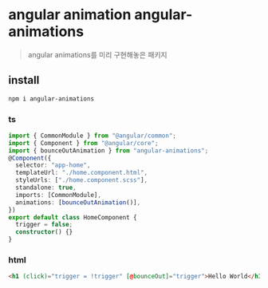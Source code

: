 # angular animation angular-animations

> angular animations를 미리 구현해놓은 패키지

## install

```sh
npm i angular-animations
```

### ts

```ts
import { CommonModule } from "@angular/common";
import { Component } from "@angular/core";
import { bounceOutAnimation } from "angular-animations";
@Component({
  selector: "app-home",
  templateUrl: "./home.component.html",
  styleUrls: ["./home.component.scss"],
  standalone: true,
  imports: [CommonModule],
  animations: [bounceOutAnimation()],
})
export default class HomeComponent {
  trigger = false;
  constructor() {}
}
```

### html

```html
<h1 (click)="trigger = !trigger" [@bounceOut]="trigger">Hello World</h1>
```
